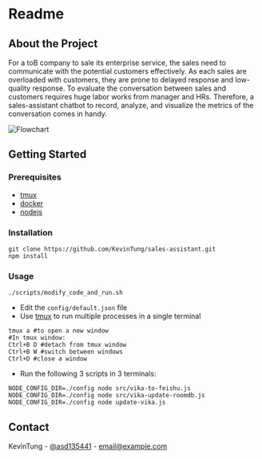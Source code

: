 # Readme


## About the Project 
For a toB company to sale its enterprise service, the sales need to communicate with the potential customers effectively.  As each sales are overloaded with customers, they are prone to delayed response and low-quality response.  To evaluate the conversation between sales and customers requires huge labor works from manager and HRs.  Therefore, a sales-assistant chatbot to record, analyze, and visualize the metrics of the conversation comes in handy. 

![Flowchart](https://github.com/KevinTung/sales-assistant/blob/main/assets/Flowchart.jpg)

## Getting Started 
### Prerequisites
- [tmux](https://github.com/tmux/tmux/wiki)
- [docker](https://www.docker.com/)
- [nodejs](https://nodejs.org/en/)

### Installation

```
git clone https://github.com/KevinTung/sales-assistant.git
npm install 
```

### Usage 

```shell
./scripts/modify_code_and_run.sh
```

- Edit the `config/default.json` file
- Use [tmux](https://tmuxcheatsheet.com/) to run multiple processes in a single terminal

```
tmux a #to open a new window
#In tmux window:
Ctrl+B D #detach from tmux window
Ctrl+B W #switch between windows
Ctrl+D #close a window
```

- Run the following 3 scripts in 3 terminals: 

```
NODE_CONFIG_DIR=./config node src/vika-to-feishu.js 
NODE_CONFIG_DIR=./config node src/vika-update-roomdb.js
NODE_CONFIG_DIR=./config node update-vika.js
```


## Contact 
KevinTung - [@asd135441](https://twitter.com/asd135541) - email@example.com


